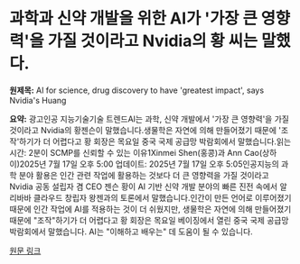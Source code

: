 # 과학과 신약 개발을 위한 AI가 '가장 큰 영향력'을 가질 것이라고 Nvidia의 황 씨는 말했다.

**원제목:** AI for science, drug discovery to have 'greatest impact', says Nvidia's Huang

**요약:** 광고인공 지능기술기술 트렌드AI는 과학, 신약 개발에서 '가장 큰 영향력'을 가질 것이라고 Nvidia의 황젠슨이 말했습니다.생물학은 자연에 의해 만들어졌기 때문에 '조작'하기가 더 어렵다고 황 회장은 목요일 중국 국제 공급망 박람회에서 말했습니다.읽는 시간: 2분이 SCMP를 신뢰할 수 있는 이유1Xinmei Shen(홍콩)과 Ann Cao(상하이)2025년 7월 17일 오후 5:00 업데이트: 2025년 7월 17일 오후 5:05인공지능의 과학 분야 활용은 인간 관련 작업에 활용하는 것보다 더 큰 영향력을 가질 것이라고 Nvidia 공동 설립자 겸 CEO 젠슨 황이 AI 기반 신약 개발 분야의 빠른 진전 속에서 알리바바 클라우드 창립자 왕젠과의 토론에서 말했습니다.인간이 만든 언어로 이루어졌기 때문에 인간 작업에 AI를 적용하는 것이 더 쉬웠지만, 생물학은 자연에 의해 만들어졌기 때문에 "조작"하기가 더 어렵다고 황 회장은 목요일 베이징에서 열린 중국 국제 공급망 박람회에서 말했습니다. AI는 "이해하고 배우는" 데 도움이 될 수 있습니다.

[원문 링크](https://www.scmp.com/tech/article/3318584/ai-science-drug-discovery-have-greatest-impact-says-nvidias-huang)

